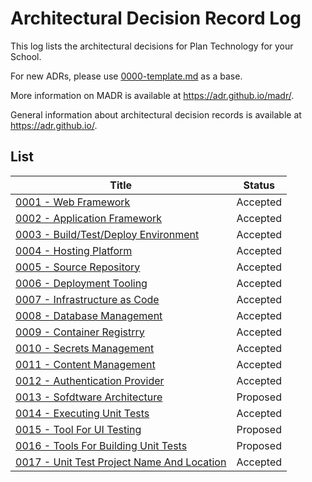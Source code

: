 # Architectural Decision Record Log

This log lists the architectural decisions for Plan Technology for your School.

For new ADRs, please use [0000-template.md](0000-template.md) as a base.

More information on MADR is available at <https://adr.github.io/madr/>.

General information about architectural decision records is available at <https://adr.github.io/>.

## List

| Title                                                                           | Status   |
| ------------------------------------------------------------------------------- | -------- |
| [0001 - Web Framework](./0001-web-framework.md)                                 | Accepted |
| [0002 - Application Framework](./0002-application-framework.md)                 | Accepted |
| [0003 - Build/Test/Deploy Environment](./0002-application-framework.md)         | Accepted |
| [0004 - Hosting Platform](./0003-build-test-deploy-environment.md)              | Accepted |
| [0005 - Source Repository](./0004-hosting-platform.md)                          | Accepted |
| [0006 - Deployment Tooling](./0005-source-repository.md)                        | Accepted |
| [0007 - Infrastructure as Code](./0006-deployment-tooling.md)                   | Accepted |
| [0008 - Database Management](./0007-infrastructure-as-code.md)                  | Accepted |
| [0009 - Container Registrry](./0008-database-management-system.md)              | Accepted |
| [0010 - Secrets Management](./0010-secrets-management.md)                       | Accepted |
| [0011 - Content Management](./0011-content-management.md)                       | Accepted |
| [0012 - Authentication Provider](./0012-authentication-provider.md)             | Accepted |
| [0013 - Sofdtware Architecture](./0013-software-architecture.md)                | Proposed |
| [0014 - Executing Unit Tests](./0014-executing-unit-tests.md)                   | Accepted |
| [0015 - Tool For UI Testing](./0015-tool-for-ui-testing.md)                     | Proposed |
| [0016 - Tools For Building Unit Tests](./0016-tools-for-building-unit-tests.md) | Proposed |
| [0017 - Unit Test Project Name And Location](./0017-unit-test-project-name-and-location.md)                       | Accepted |